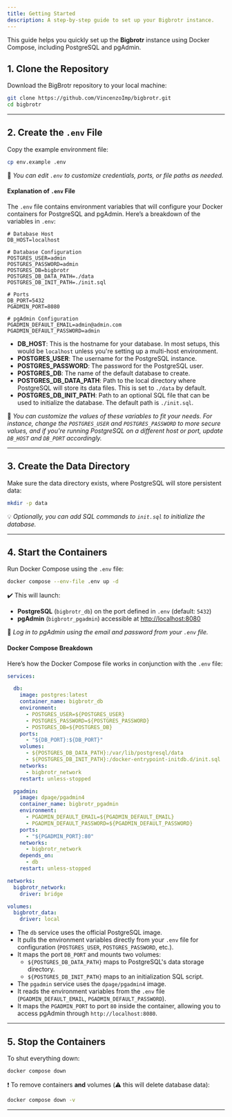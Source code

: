```yaml
---
title: Getting Started
description: A step-by-step guide to set up your Bigbrotr instance.
---
```


This guide helps you quickly set up the **Bigbrotr** instance using Docker Compose, including PostgreSQL and pgAdmin.

## 1. Clone the Repository

Download the BigBrotr repository to your local machine:

```bash
git clone https://github.com/VincenzoImp/bigbrotr.git
cd bigbrotr
```

---

## 2. Create the `.env` File

Copy the example environment file:

```bash
cp env.example .env
```

🔧 *You can edit `.env` to customize credentials, ports, or file paths as needed.*

#### Explanation of `.env` File

The `.env` file contains environment variables that will configure your Docker containers for PostgreSQL and pgAdmin. Here’s a breakdown of the variables in `.env`:

```env
# Database Host
DB_HOST=localhost

# Database Configuration
POSTGRES_USER=admin
POSTGRES_PASSWORD=admin
POSTGRES_DB=bigbrotr
POSTGRES_DB_DATA_PATH=./data
POSTGRES_DB_INIT_PATH=./init.sql

# Ports
DB_PORT=5432
PGADMIN_PORT=8080

# pgAdmin Configuration
PGADMIN_DEFAULT_EMAIL=admin@admin.com
PGADMIN_DEFAULT_PASSWORD=admin
```

- **DB_HOST**: This is the hostname for your database. In most setups, this would be `localhost` unless you're setting up a multi-host environment.
- **POSTGRES_USER**: The username for the PostgreSQL instance.
- **POSTGRES_PASSWORD**: The password for the PostgreSQL user.
- **POSTGRES_DB**: The name of the default database to create.
- **POSTGRES_DB_DATA_PATH**: Path to the local directory where PostgreSQL will store its data files. This is set to `./data` by default.
- **POSTGRES_DB_INIT_PATH**: Path to an optional SQL file that can be used to initialize the database. The default path is `./init.sql`.

🔧 *You can customize the values of these variables to fit your needs. For instance, change the `POSTGRES_USER` and `POSTGRES_PASSWORD` to more secure values, and if you're running PostgreSQL on a different host or port, update `DB_HOST` and `DB_PORT` accordingly.*

---

## 3. Create the Data Directory

Make sure the data directory exists, where PostgreSQL will store persistent data:

```bash
mkdir -p data
```

💡 *Optionally, you can add SQL commands to `init.sql` to initialize the database.*

---

## 4. Start the Containers

Run Docker Compose using the `.env` file:

```bash
docker compose --env-file .env up -d
```

✔️ This will launch:

- **PostgreSQL** (`bigbrotr_db`) on the port defined in `.env` (default: `5432`)
- **pgAdmin** (`bigbrotr_pgadmin`) accessible at [http://localhost:8080](http://localhost:8080)

👤 *Log in to pgAdmin using the email and password from your `.env` file.*

#### Docker Compose Breakdown

Here’s how the Docker Compose file works in conjunction with the `.env` file:

```yaml
services:

  db:
    image: postgres:latest
    container_name: bigbrotr_db
    environment:
      - POSTGRES_USER=${POSTGRES_USER}
      - POSTGRES_PASSWORD=${POSTGRES_PASSWORD}
      - POSTGRES_DB=${POSTGRES_DB}
    ports:
      - "${DB_PORT}:${DB_PORT}"
    volumes:
      - ${POSTGRES_DB_DATA_PATH}:/var/lib/postgresql/data
      - ${POSTGRES_DB_INIT_PATH}:/docker-entrypoint-initdb.d/init.sql
    networks:
      - bigbrotr_network
    restart: unless-stopped

  pgadmin:
    image: dpage/pgadmin4
    container_name: bigbrotr_pgadmin
    environment:
      - PGADMIN_DEFAULT_EMAIL=${PGADMIN_DEFAULT_EMAIL}
      - PGADMIN_DEFAULT_PASSWORD=${PGADMIN_DEFAULT_PASSWORD}
    ports:
      - "${PGADMIN_PORT}:80"
    networks:
      - bigbrotr_network
    depends_on:
      - db
    restart: unless-stopped

networks:
  bigbrotr_network:
    driver: bridge

volumes:
  bigbrotr_data:
    driver: local
```

- The `db` service uses the official PostgreSQL image.
- It pulls the environment variables directly from your `.env` file for configuration (`POSTGRES_USER`, `POSTGRES_PASSWORD`, etc.).
- It maps the port `DB_PORT` and mounts two volumes:
    - `${POSTGRES_DB_DATA_PATH}` maps to PostgreSQL's data storage directory.
    - `${POSTGRES_DB_INIT_PATH}` maps to an initialization SQL script.
- The `pgadmin` service uses the `dpage/pgadmin4` image.
- It reads the environment variables from the `.env` file (`PGADMIN_DEFAULT_EMAIL`, `PGADMIN_DEFAULT_PASSWORD`).
- It maps the `PGADMIN_PORT` to port `80` inside the container, allowing you to access pgAdmin through `http://localhost:8080`.

---

## 5. Stop the Containers

To shut everything down:

```bash
docker compose down
```

❗ To remove containers **and** volumes (⚠️ this will delete database data):

```bash
docker compose down -v
```

---